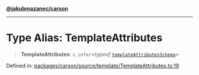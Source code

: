 [**@jakubmazanec/carson**](../README.md)

---

# Type Alias: TemplateAttributes

> **TemplateAttributes**: `z.infer`\<_typeof_
> [`templateAttributesSchema`](../variables/templateAttributesSchema.md)\>

Defined in:
[packages/carson/source/template/TemplateAttributes.ts:19](https://github.com/jakubmazanec/tools/blob/90a5050fae768000bb00b2044438762c3c8c0f98/packages/carson/source/template/TemplateAttributes.ts#L19)
